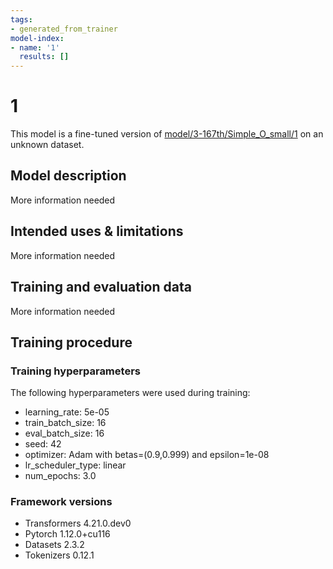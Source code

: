 ```yaml
---
tags:
- generated_from_trainer
model-index:
- name: '1'
  results: []
---
```


<!-- This model card has been generated automatically according to the information the Trainer had access to. You
should probably proofread and complete it, then remove this comment. -->

# 1

This model is a fine-tuned version of [model/3-167th/Simple_O_small/1](https://huggingface.co/model/3-167th/Simple_O_small/1) on an unknown dataset.

## Model description

More information needed

## Intended uses & limitations

More information needed

## Training and evaluation data

More information needed

## Training procedure

### Training hyperparameters

The following hyperparameters were used during training:
- learning_rate: 5e-05
- train_batch_size: 16
- eval_batch_size: 16
- seed: 42
- optimizer: Adam with betas=(0.9,0.999) and epsilon=1e-08
- lr_scheduler_type: linear
- num_epochs: 3.0

### Framework versions

- Transformers 4.21.0.dev0
- Pytorch 1.12.0+cu116
- Datasets 2.3.2
- Tokenizers 0.12.1

